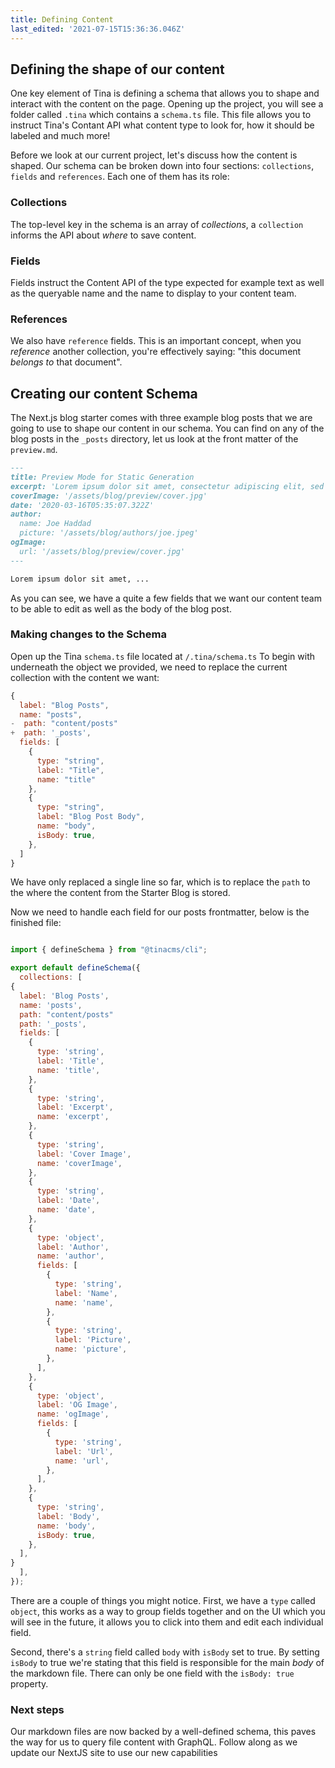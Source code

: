 ```yaml
---
title: Defining Content
last_edited: '2021-07-15T15:36:36.046Z'
---
```


## Defining the shape of our content

One key element of Tina is defining a schema that allows you to shape and interact with the content on the page. Opening up the project, you will see a folder called `.tina` which contains a `schema.ts` file. This file allows you to instruct Tina's Contant API what content type to look for, how it should be labeled and much more!

Before we look at our current project, let's discuss how the content is shaped. Our schema can be broken down into four sections: `collections`, `fields` and `references`. Each one of them has its role:

### Collections

The top-level key in the schema is an array of _collections_, a `collection` informs the API about _where_ to save content.


### Fields

Fields instruct the Content API of the type expected for example text as well as the queryable name and the name to display to your content team.

### References

We also have `reference` fields. This is an important concept, when you _reference_ another collection, you're effectively saying: "this document _belongs to_ that document".

## Creating our content Schema

The Next.js blog starter comes with three example blog posts that we are going to use to shape our content in our schema. You can find on any of the blog posts in the `_posts` directory, let us look at the front matter of the `preview.md`.

```md
---
title: Preview Mode for Static Generation
excerpt: 'Lorem ipsum dolor sit amet, consectetur adipiscing elit, sed do eiusmod tempor incididunt ut labore et dolore magna aliqua. Praesent elementum facilisis leo vel fringilla est ullamcorper eget. At imperdiet dui accumsan sit amet nulla facilities morbi tempus.'
coverImage: '/assets/blog/preview/cover.jpg'
date: '2020-03-16T05:35:07.322Z'
author:
  name: Joe Haddad
  picture: '/assets/blog/authors/joe.jpeg'
ogImage:
  url: '/assets/blog/preview/cover.jpg'
---

Lorem ipsum dolor sit amet, ...
```

As you can see, we have a quite a few fields that we want our content team to be able to edit as well as the body of the blog post.

### Making changes to the Schema

Open up the Tina `schema.ts` file located at `/.tina/schema.ts` To begin with underneath the object we provided, we need to replace the current collection with the content we want:

```js
{
  label: "Blog Posts",
  name: "posts",
-  path: "content/posts"  
+  path: '_posts',
  fields: [
    {
      type: "string",
      label: "Title",
      name: "title"
    }, 
    {
      type: "string",
      label: "Blog Post Body",
      name: "body",
      isBody: true,
    },
  ]
}
```

We have only replaced a single line so far, which is to replace the `path` to the where the content from the Starter Blog is stored. 

Now we need to handle each field for our posts frontmatter, below is the finished file:

```js

import { defineSchema } from "@tinacms/cli";

export default defineSchema({
  collections: [
{
  label: 'Blog Posts',
  name: 'posts',
  path: "content/posts"  
  path: '_posts',
  fields: [
    {
      type: 'string',
      label: 'Title',
      name: 'title',
    },
    {
      type: 'string',
      label: 'Excerpt',
      name: 'excerpt',
    },
    {
      type: 'string',
      label: 'Cover Image',
      name: 'coverImage',
    },
    {
      type: 'string',
      label: 'Date',
      name: 'date',
    },
    {
      type: 'object',
      label: 'Author',
      name: 'author',
      fields: [
        {
          type: 'string',
          label: 'Name',
          name: 'name',
        },
        {
          type: 'string',
          label: 'Picture',
          name: 'picture',
        },
      ],
    },
    {
      type: 'object',
      label: 'OG Image',
      name: 'ogImage',
      fields: [
        {
          type: 'string',
          label: 'Url',
          name: 'url',
        },
      ],
    },
    {
      type: 'string',
      label: 'Body',
      name: 'body',
      isBody: true,
    },
  ],
}
  ],
});

```

There are a couple of things you might notice. First, we have a `type` called `object`, this works as a way to group fields together and on the UI which you will see in the future, it allows you to click into them and edit each individual field.

Second, there's a `string` field called `body` with `isBody` set to true. By setting `isBody` to true we're stating that this field is responsible for the main _body_ of the markdown file. There can only be one field with the `isBody: true` property.

### Next steps

Our markdown files are now backed by a well-defined schema, this paves the way for us to query file content with GraphQL. Follow along as we update our NextJS site to use our new capabilities
